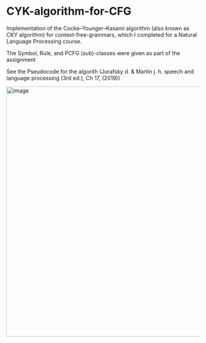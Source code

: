 # CYK-algorithm-for-CFG
Implementation of the Cocke–Younger–Kasami algorithm (also known as CKY algorithm) for context-free-grammars, which I completed for a Natural Language Processing course.

The Symbol, Rule, and PCFG (sub)-classes were given as part of the assignment

See the Pseudocode for the algorith (Jurafsky d. & Martin j. h. speech and language processing (3rd ed.), Ch 17, (2019))

<img width="653" alt="image" src="https://github.com/NLie2/CYK-algorithm-for-CFG/assets/99728936/f284a6c2-e61c-443c-be4b-9b76400c38fa">

